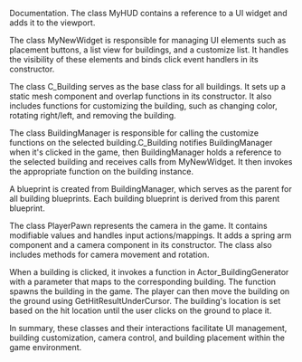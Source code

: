 Documentation.
The class MyHUD contains a reference to a UI widget and adds it to the viewport.

The class MyNewWidget is responsible for managing UI elements such as placement buttons, a list view for buildings, and a customize list. It handles the visibility of these elements and binds click event handlers in its constructor.

The class C_Building serves as the base class for all buildings. It sets up a static mesh component and overlap functions in its constructor. It also includes functions for customizing the building, such as changing color, rotating right/left, and removing the building.

The class BuildingManager is responsible for calling the customize functions on the selected building.C_Building notifies BuildingManager when it's clicked in the game, then BuildingManager holds a reference to the selected building and receives calls from MyNewWidget. It then invokes the appropriate function on the building instance.

A blueprint is created from BuildingManager, which serves as the parent for all building blueprints. Each building blueprint is derived from this parent blueprint.

The class PlayerPawn represents the camera in the game. It contains modifiable values and handles input actions/mappings. It adds a spring arm component and a camera component in its constructor. The class also includes methods for camera movement and rotation.

When a building is clicked, it invokes a function in Actor_BuildingGenerator with a parameter that maps to the corresponding building. The function spawns the building in the game. The player can then move the building on the ground using GetHitResultUnderCursor. The building's location is set based on the hit location until the user clicks on the ground to place it.

In summary, these classes and their interactions facilitate UI management, building customization, camera control, and building placement within the game environment.